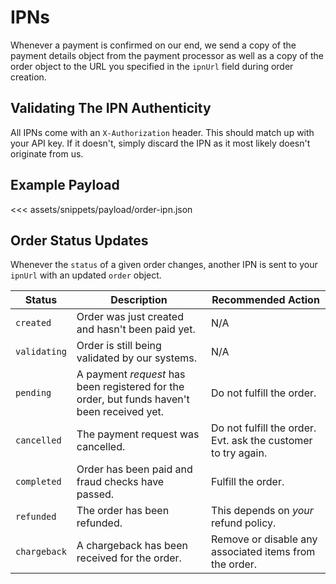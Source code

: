 # IPNs
Whenever a payment is confirmed on our end, we send a copy of the payment details object from the payment processor as
well as a copy of the order object to the URL you specified in the `ipnUrl` field during order creation.

## Validating The IPN Authenticity
All IPNs come with an `X-Authorization` header. This should match up with your API key. If it doesn't, simply discard
the IPN as it most likely doesn't originate from us.

## Example Payload 
<<< assets/snippets/payload/order-ipn.json

## Order Status Updates
Whenever the `status` of a given order changes, another IPN is sent to your `ipnUrl` with an updated `order` object.

| Status       | Description                                                                                 | Recommended Action                                            |
|--------------|---------------------------------------------------------------------------------------------|---------------------------------------------------------------|
| `created`    | Order was just created and hasn't been paid yet.                                            | N/A                                                           |
| `validating` | Order is still being validated by our systems.                                              | N/A                                                           |
| `pending`    | A payment _request_ has been registered for the order, but funds haven't been received yet. | Do not fulfill the order.                                     |
| `cancelled`  | The payment request was cancelled.                                                          | Do not fulfill the order. Evt. ask the customer to try again. |
| `completed`  | Order has been paid and fraud checks have passed.                                           | Fulfill the order.                                            |
| `refunded`   | The order has been refunded.                                                                | This depends on _your_ refund policy.                         |
| `chargeback` | A chargeback has been received for the order.                                               | Remove or disable any associated items from the order.        |